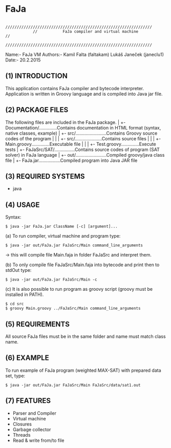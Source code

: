 FaJa
======================================

				////////////////////////////////////////////////////////////////
				//  	     FaJa compiler and virtual machine                //
				////////////////////////////////////////////////////////////////

Name:-      FaJa VM
Authors:-   Kamil Falta (faltakam)
			      Lukáš Janeček (janeclu1)
Date:-      20.2.2015


(1) INTRODUCTION
----------------------
This application contains FaJa compiler and bytecode interpreter. Application is written
in Groovy language and is compiled into Java jar file.


(2) PACKAGE FILES
----------------------
The following files are included in the FaJa package.
 |
 +- Documentation/..............Contains documentation in HTML format (syntax, native classes, example)
 |
 +- src/........................Contains Groovy source codes of the program
 |  |
 |  +- src/.....................Contains source files
 |  |
 |  +- Main.groovy..............Executable file
 |  |
 |  +- Test.groovy..............Execute tests
 |
 +- FaJaSrc/SAT/................Contains source codes of program (SAT solver) in FaJa language
 |
 +- out/........................Compiled groovy/java class file
    |
    +- FaJa.jar.................Compiled program into Java JAR file


(3) REQUIRED SYSTEMS
----------------------
- java


(4) USAGE
----------------------
Syntax:

	$ java -jar FaJa.jar ClassName [-c] [argument]...

(a) To run compiler, virtual machine and program type:

	$ java -jar out/FaJa.jar FaJaSrc/Main command_line_arguments

  -> this will compile file Main.faja in folder FaJaSrc and interpret them.

(b) To only compile file FaJaSrc/Main.faja into bytecode and print then to stdOut type:

	$ java -jar out/FaJa.jar FaJaSrc/Main -c
  
(c) It is also possible to run program as groovy script (groovy must be installed in PATH).

	$ cd src
	$ groovy Main.groovy ../FaJaSrc/Main command_line_arguments


(5) REQUIREMENTS
----------------------
All source FaJa files must be in the same folder and name must match class name.


(6) EXAMPLE
----------------------
To run example of FaJa program (weighted MAX-SAT) with prepared data set, type:

	$ java -jar out/FaJa.jar FaJaSrc/Main FaJaSrc/data/sat1.out


(7) FEATURES
----------------------
- Parser and Compiler
- Virtual machine
- Closures
- Garbage collector
- Threads
- Read & write from/to file
